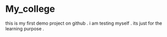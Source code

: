 # My_college
this is my first demo project on github . i am testing myself . its just for the learning purpose .
